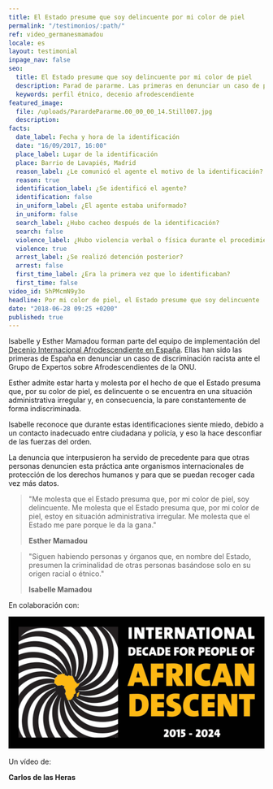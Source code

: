 ```yaml
---
title: El Estado presume que soy delincuente por mi color de piel
permalink: "/testimonios/:path/"
ref: video_germanesmamadou
locale: es
layout: testimonial
inpage_nav: false
seo:
  title: El Estado presume que soy delincuente por mi color de piel
  description: Parad de pararme. Las primeras en denunciar un caso de perfil étnico ante la ONU.
  keywords: perfil étnico, decenio afrodescendiente
featured_image:
  file: /uploads/ParardePararme.00_00_00_14.Still007.jpg
  description: 
facts:
  date_label: Fecha y hora de la identificación
  date: "16/09/2017, 16:00"
  place_label: Lugar de la identificación
  place: Barrio de Lavapiés, Madrid
  reason_label: ¿Le comunicó el agente el motivo de la identificación?
  reason: true
  identification_label: ¿Se identificó el agente?
  identification: false
  in_uniform_label: ¿El agente estaba uniformado?
  in_uniform: false
  search_label: ¿Hubo cacheo después de la identificación?
  search: false
  violence_label: ¿Hubo violencia verbal o física durante el procedimiento de identificación y registro?
  violence: true
  arrest_label: ¿Se realizó detención posterior?
  arrest: false
  first_time_label: ¿Era la primera vez que lo identificaban?
  first_time: false
video_id: 5hPMcmN9y3o
headline: Por mi color de piel, el Estado presume que soy delincuente
date: "2018-06-28 09:25 +0200"
published: true
---
```

Isabelle y Esther Mamadou forman parte del equipo de implementación del [Decenio Internacional Afrodescendiente en España](http://www.un.org/es/events/africandescentdecade/). Ellas han sido las primeras de España en denunciar un caso de discriminación racista ante el Grupo de Expertos sobre Afrodescendientes de la ONU.

Esther admite estar harta y molesta por el hecho de que el Estado presuma que, por su color de piel, es delincuente o se encuentra en una situación administrativa irregular y, en consecuencia, la pare constantemente de forma indiscriminada.

Isabelle reconoce que durante estas identificaciones siente miedo, debido a un contacto inadecuado entre ciudadana y policía, y eso la hace desconfiar de las fuerzas del orden.

La denuncia que interpusieron ha servido de precedente para que otras personas denuncien esta práctica ante organismos internacionales de protección de los derechos humanos y para que se puedan recoger cada vez más datos.

> "Me molesta que el Estado presuma que, por mi color de piel, soy delincuente. Me molesta que el Estado presuma que, por mi color de piel, estoy en situación administrativa irregular. Me molesta que el Estado me pare porque le da la gana."
>
> **Esther Mamadou**

> "Siguen habiendo personas y órganos que, en nombre del Estado, presumen la criminalidad de otras personas basándose solo en su origen racial o étnico."
>
> **Isabelle Mamadou**

En colaboración con:

![](/uploads/emblem_EN.png)

Un vídeo de:

**Carlos de las Heras**
